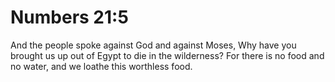 # Numbers 21:5

And the people spoke against God and against Moses, Why have you brought us up out of Egypt to die in the wilderness? For there is no food and no water, and we loathe this worthless food.
